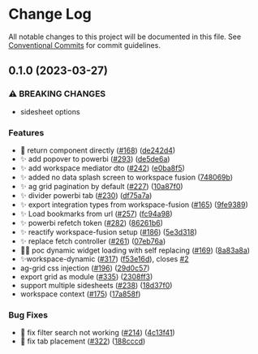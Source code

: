 # Change Log

All notable changes to this project will be documented in this file.
See [Conventional Commits](https://conventionalcommits.org) for commit guidelines.

## 0.1.0 (2023-03-27)

### ⚠ BREAKING CHANGES

- sidesheet options

### Features

- :children_crossing: return component directly ([#168](https://github.com/equinor/fusion-workspace/issues/168)) ([de242d4](https://github.com/equinor/fusion-workspace/commit/de242d47955cc9ad1de43cd5f4708178307d2a96))
- :sparkles: add popover to powerbi ([#293](https://github.com/equinor/fusion-workspace/issues/293)) ([de5de6a](https://github.com/equinor/fusion-workspace/commit/de5de6a1032fcec2d6e72e1604eb1301d31d82ae))
- :sparkles: add workspace mediator dto ([#242](https://github.com/equinor/fusion-workspace/issues/242)) ([e0ba8f5](https://github.com/equinor/fusion-workspace/commit/e0ba8f58c782308418727d5ed99c8ee939412979))
- :sparkles: added no data splash screen to workspace fusion ([748069b](https://github.com/equinor/fusion-workspace/commit/748069bac25de4ace96b7d042818c349bd10a751))
- :sparkles: ag grid pagination by default ([#227](https://github.com/equinor/fusion-workspace/issues/227)) ([10a87f0](https://github.com/equinor/fusion-workspace/commit/10a87f01aa63867e5a1055b99dcde807deff54c4))
- :sparkles: divider powerbi tab ([#230](https://github.com/equinor/fusion-workspace/issues/230)) ([df75a7a](https://github.com/equinor/fusion-workspace/commit/df75a7a30d533207b199e9e463fa38bfd9cae849))
- :sparkles: export integration types from workspace-fusion ([#165](https://github.com/equinor/fusion-workspace/issues/165)) ([9fe9389](https://github.com/equinor/fusion-workspace/commit/9fe9389a0b6ead5393ada9c8218383e7f3407440))
- :sparkles: Load bookmarks from url ([#257](https://github.com/equinor/fusion-workspace/issues/257)) ([fc94a98](https://github.com/equinor/fusion-workspace/commit/fc94a98215d7c2fda86cea91ff3bebfcf3e7a81d))
- :sparkles: powerbi refetch token ([#282](https://github.com/equinor/fusion-workspace/issues/282)) ([86261b6](https://github.com/equinor/fusion-workspace/commit/86261b648994164cdae2915ac6637aa377ce32c5))
- :sparkles: reactify workspace-fusion setup ([#186](https://github.com/equinor/fusion-workspace/issues/186)) ([5e3d318](https://github.com/equinor/fusion-workspace/commit/5e3d318c8193271fbddeab261ce26e4827eb6321))
- :sparkles: replace fetch controller ([#261](https://github.com/equinor/fusion-workspace/issues/261)) ([07eb76a](https://github.com/equinor/fusion-workspace/commit/07eb76ac79fcdf4dcff73dfd22956f20bfdf0c0b))
- :technologist: poc dynamic widget loading with self replacing ([#169](https://github.com/equinor/fusion-workspace/issues/169)) ([8a83a8a](https://github.com/equinor/fusion-workspace/commit/8a83a8a38a67e9aa976e242bf341d1f193e9c618))
- ✨workspace-dynamic ([#317](https://github.com/equinor/fusion-workspace/issues/317)) ([f53e16d](https://github.com/equinor/fusion-workspace/commit/f53e16dae70fb7b317ba875da93733e6ea1f69d3)), closes [#2](https://github.com/equinor/fusion-workspace/issues/2)
- ag-grid css injection ([#196](https://github.com/equinor/fusion-workspace/issues/196)) ([29d0c57](https://github.com/equinor/fusion-workspace/commit/29d0c57e2160ce106fc6596c2c4c652312552a6f))
- export grid as module ([#335](https://github.com/equinor/fusion-workspace/issues/335)) ([2308ff3](https://github.com/equinor/fusion-workspace/commit/2308ff3b99bdd05a8b4daf195ae93c8a72aa5ff3))
- support multiple sidesheets ([#238](https://github.com/equinor/fusion-workspace/issues/238)) ([18d37f0](https://github.com/equinor/fusion-workspace/commit/18d37f0eceae896d1c4647395b4cc8bb37065300))
- workspace context ([#175](https://github.com/equinor/fusion-workspace/issues/175)) ([17a858f](https://github.com/equinor/fusion-workspace/commit/17a858f81ee1c7a00f72cab5f495232a9d0fcc0e))

### Bug Fixes

- :bug: fix filter search not working ([#214](https://github.com/equinor/fusion-workspace/issues/214)) ([4c13f41](https://github.com/equinor/fusion-workspace/commit/4c13f41d9521fbeb811870d834f774f9a7c620cc))
- :bug: fix tab placement ([#322](https://github.com/equinor/fusion-workspace/issues/322)) ([188cccd](https://github.com/equinor/fusion-workspace/commit/188cccd51651c45f3ca94e6c6a6c71ae07ec73a4))
